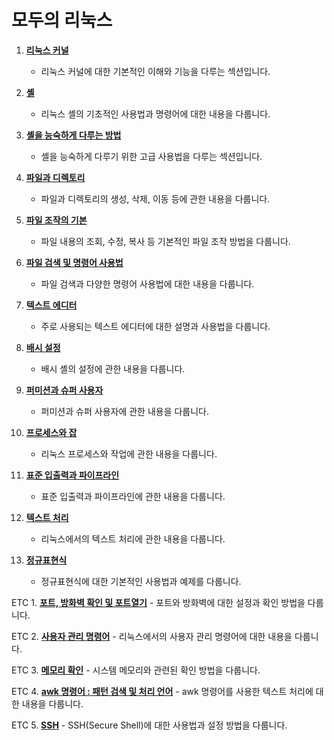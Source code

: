 # 모두의 리눅스

1. [**리눅스 커널**](./1.%20리눅스%20커널.md)
   - 리눅스 커널에 대한 기본적인 이해와 기능을 다루는 섹션입니다.

2. [**셸**](./2.%20셸.md)
   - 리눅스 셸의 기초적인 사용법과 명령어에 대한 내용을 다룹니다.

3. [**셸을 능숙하게 다루는 방법**](./3.%20셸을%20능숙하게%20다루는%20방법.md)
   - 셸을 능숙하게 다루기 위한 고급 사용법을 다루는 섹션입니다.

4. [**파일과 디렉토리**](./4.%20파일과%20디렉토리.md)
   - 파일과 디렉토리의 생성, 삭제, 이동 등에 관한 내용을 다룹니다.

5. [**파일 조작의 기본**](./5.%20파일%20조작의%20기본.md)
   - 파일 내용의 조회, 수정, 복사 등 기본적인 파일 조작 방법을 다룹니다.

6. [**파일 검색 및 명령어 사용법**](./6.%20파일%20검색%20및%20명령어%20사용법.md)
   - 파일 검색과 다양한 명령어 사용법에 대한 내용을 다룹니다.

7. [**텍스트 에디터**](./7.%20텍스트%20에디터.md)
   - 주로 사용되는 텍스트 에디터에 대한 설명과 사용법을 다룹니다.

8. [**배시 설정**](./8.%20배시%20설정.md)
   - 배시 셸의 설정에 관한 내용을 다룹니다.

9. [**퍼미션과 슈퍼 사용자**](https://github.com/Jake-huen/reading_books_record_repository/blob/main/%EB%AA%A8%EB%91%90%EC%9D%98%20%EB%A6%AC%EB%88%85%EC%8A%A4/9.%ED%8D%BC%EB%AF%B8%EC%85%98%EA%B3%BC%20%EC%8A%88%ED%8D%BC%20%EC%82%AC%EC%9A%A9%EC%9E%90.md)
   - 퍼미션과 슈퍼 사용자에 관한 내용을 다룹니다.

10. [**프로세스와 잡**](https://github.com/Jake-huen/reading_books_record_repository/blob/main/%EB%AA%A8%EB%91%90%EC%9D%98%20%EB%A6%AC%EB%88%85%EC%8A%A4/10.%ED%94%84%EB%A1%9C%EC%84%B8%EC%8A%A4%EC%99%80%20%EC%9E%A1.md)
    - 리눅스 프로세스와 작업에 관한 내용을 다룹니다.

11. [**표준 입출력과 파이프라인**](https://github.com/Jake-huen/reading_books_record_repository/blob/main/%EB%AA%A8%EB%91%90%EC%9D%98%20%EB%A6%AC%EB%88%85%EC%8A%A4/11.%20%ED%91%9C%EC%A4%80%20%EC%9E%85%EC%B6%9C%EB%A0%A5%EA%B3%BC%20%ED%8C%8C%EC%9D%B4%ED%94%84%EB%9D%BC%EC%9D%B8.md)
    - 표준 입출력과 파이프라인에 관한 내용을 다룹니다.

12. [**텍스트 처리**](./12텍스트%20처리.md)
    - 리눅스에서의 텍스트 처리에 관한 내용을 다룹니다.

13. [**정규표현식**](./13정규%20표현식.md)
    - 정규표현식에 대한 기본적인 사용법과 예제를 다룹니다.

ETC 1. [**포트, 방화벽 확인 및 포트열기**](./방화벽.md)
    - 포트와 방화벽에 대한 설정과 확인 방법을 다룹니다.

ETC 2. [**사용자 관리 명령어**](./사용자%20관리.md)
    - 리눅스에서의 사용자 관리 명령어에 대한 내용을 다룹니다.

ETC 3. [**메모리 확인**](./메모리%20확인.md)
    - 시스템 메모리와 관련된 확인 방법을 다룹니다.

ETC 4. [**awk 명령어 : 패턴 검색 및 처리 언어**](./awk.md)
    - awk 명령어를 사용한 텍스트 처리에 대한 내용을 다룹니다.

ETC 5. [**SSH**](./SSH.md)
    - SSH(Secure Shell)에 대한 사용법과 설정 방법을 다룹니다.

